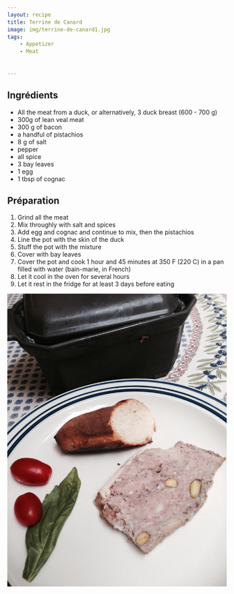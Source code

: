 ```yaml
---
layout: recipe
title: Terrine de Canard
image: img/terrine-de-canard1.jpg  
tags:
    - Appetizer
    - Meat


---
```

## Ingrédients

* All the meat from a duck, or alternatively, 3 duck breast (600 - 700 g)
* 300g of lean veal meat
* 300 g of bacon
* a handful of pistachios
* 8 g of salt
* pepper
* all spice
* 3 bay leaves
* 1 egg
* 1 tbsp of cognac

## Préparation

1. Grind all the meat
2. Mix throughly with salt and spices
2. Add egg and cognac and continue to mix, then the pistachios
3. Line the pot with the skin of the duck
4. Stuff the pot with the mixture
5. Cover with bay leaves
6. Cover the pot and cook 1 hour and 45 minutes at 350 F (220 C) in a pan filled with water (bain-marie, in French)
7. Let it cool in the oven for several hours
8. Let it rest in the fridge for at least 3 days before eating  

![image2](img/terrine-de-canard2.jpg)